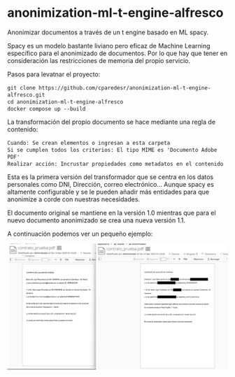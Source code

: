 # anonimization-ml-t-engine-alfresco
Anonimizar documentos a través de un t engine basado en ML spacy.

Spacy es un modelo bastante liviano pero eficaz de Machine Learning específico para el anonimizado de documentos. Por lo que hay que tener en consideración las restricciones de memoria del propio servicio.

Pasos para levatnar el proyecto:
```
git clone https://github.com/cparedesr/anonimization-ml-t-engine-alfresco.git
cd anonimization-ml-t-engine-alfresco
docker compose up --build
```

La transformación del propio documento se hace mediante una regla de contenido:
```
Cuando: Se crean elementos o ingresan a esta carpeta
Si se cumplen todos los criterios: El tipo MIME es 'Documento Adobe PDF'
Realizar acción: Incrustar propiedades como metadatos en el contenido
```

Esta es la primera versión del transformador que se centra en los datos personales como DNI, Dirección, correo electrónico... Aunque spacy es altamente configurable y se le pueden añadir más entidades para que anonimize a corde con nuestras necesidades.

El documento original se mantiene en la versión 1.0 mientras que para el nuevo documento anonimizado se crea una nueva versión 1.1.

A continuación podemos ver un pequeño ejemplo:


![Documento anonimizado](images/example.png)